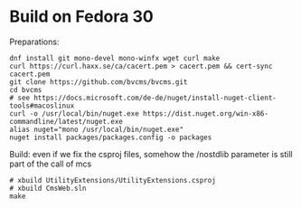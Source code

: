 Build on Fedora 30
==================


Preparations:

    dnf install git mono-devel mono-winfx wget curl make
    curl https://curl.haxx.se/ca/cacert.pem > cacert.pem && cert-sync cacert.pem
    git clone https://github.com/bvcms/bvcms.git
    cd bvcms
    # see https://docs.microsoft.com/de-de/nuget/install-nuget-client-tools#macoslinux
    curl -o /usr/local/bin/nuget.exe https://dist.nuget.org/win-x86-commandline/latest/nuget.exe
    alias nuget="mono /usr/local/bin/nuget.exe"
    nuget install packages/packages.config -o packages

Build:
    even if we fix the csproj files, somehow the /nostdlib parameter is still part of the call of mcs

    # xbuild UtilityExtensions/UtilityExtensions.csproj
    # xbuild CmsWeb.sln 
    make
